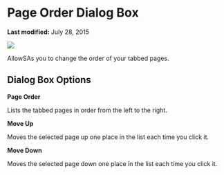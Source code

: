 
# Page Order Dialog Box

 **Last modified:** July 28, 2015


![](../images/pgorderd_ZA01201641.gif)



AllowSAs you to change the order of your tabbed pages.


## Dialog Box Options

 **Page Order**

Lists the tabbed pages in order from the left to the right.

 **Move Up**

Moves the selected page up one place in the list each time you click it.

 **Move Down**

Moves the selected page down one place in the list each time you click it.

